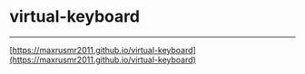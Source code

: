 # virtual-keyboard

---

[https://maxrusmr2011.github.io/virtual-keyboard](https://maxrusmr2011.github.io/virtual-keyboard)
